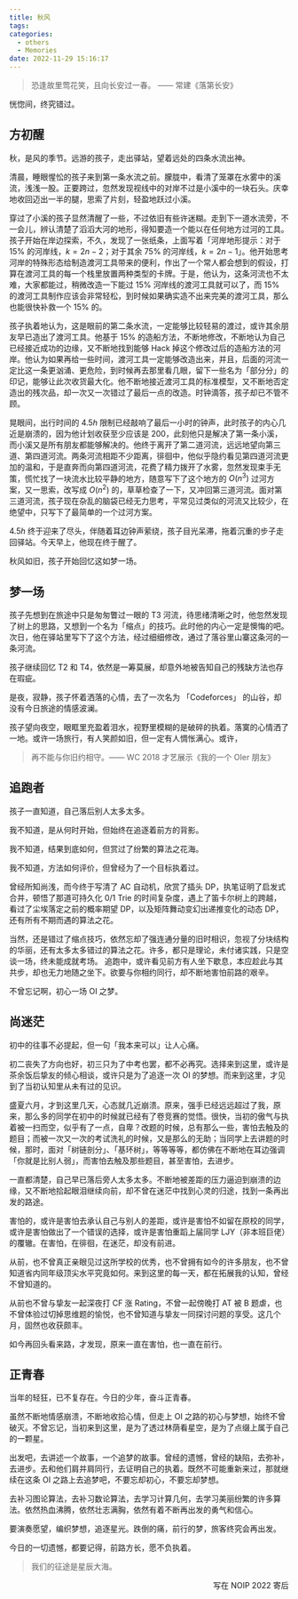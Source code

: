 ```yaml
---
title: 秋风
tags:
categories:
  - others
  - Memories
date: 2022-11-29 15:16:17
---
```



  > 恐逢故里莺花笑，且向长安过一春。 —— 常建《落第长安》

<!--more-->

恍惚间，终究错过。

## 方初醒

秋，是风的季节。远游的孩子，走出驿站，望着远处的四条水流出神。

清晨，睡眼惺忪的孩子来到第一条水流之前。朦胧中，看清了笼罩在水雾中的溪流，浅浅一股。正要跨过，忽然发现视线中的对岸不过是小溪中的一块石头。庆幸地收回迈出一半的腿，思索了片刻，轻盈地跃过小溪。

穿过了小溪的孩子显然清醒了一些，不过依旧有些许迷糊。走到下一道水流旁，不一会儿，辨认清楚了滔滔大河的地形，得知要造一个能以在任何地方过河的工具。孩子开始在岸边探索，不久，发现了一张纸条，上面写着「河岸地形提示：对于 $15\%$ 的河岸线，$k=2n-2$；对于其余 $75\%$ 的河岸线，$k=2n-1$」。他开始思考河岸的特殊形态给制造渡河工具带来的便利，作出了一个常人都会想到的假设，打算在渡河工具的每一个栈里放置两种类型的卡牌。于是，他认为，这条河流也不太难，大家都能过，稍微改造一下能过 $15\%$ 河岸线的渡河工具就可以了，而 $15\%$ 的渡河工具制作应该会非常轻松，到时候如果确实造不出来完美的渡河工具，那么也能很快补救一个 $15\%$ 的。

孩子执着地认为，这是眼前的第二条水流，一定能够比较轻易的渡过，或许其余朋友早已造出了渡河工具。他基于 $15\%$ 的造船方法，不断地修改，不断地认为自己已经接近成功的边缘，又不断地找到能够 Hack 掉这个修改过后的造船方法的河岸。他认为如果再给一些时间，渡河工具一定能够改造出来，并且，后面的河流一定比这一条更汹涌、更危险，到时候再去那里看几眼，留下一些名为「部分分」的印记，能够让此次收货最大化。他不断地接近渡河工具的标准模型，又不断地否定造出的残次品，却一次又一次错过了最后一点的改造。时钟滴答，孩子却已不管不顾。

晃眼间，出行时间的 $4.5h$ 限制已经敲响了最后一小时的钟声，此时孩子的内心几近是崩溃的，因为他计划收获至少应该是 $200$，此刻他只是解决了第一条小溪，而小溪又是所有朋友都能够解决的。他终于离开了第二道河流，远远地望向第三道、第四道河流。两条河流相距不少距离，徘徊中，他似乎隐约看见第四道河流更加的温和，于是直奔而向第四道河流，花费了精力拨开了水雾，忽然发现束手无策，慌忙找了一块流水比较平静的地方，随意写下了这个地方的 $O(n^3)$ 过河方案，又一思索，改写成 $O(n^2)$ 的，草草检查了一下，又冲回第三道河流。面对第三道河流，孩子现在杂乱的脑袋已经无力思考，平常见过类似的河流又比较少，在绝望中，只写下了最简单的一个过河方案。

$4.5h$ 终于迎来了尽头，伴随着耳边钟声萦绕，孩子目光呆滞，拖着沉重的步子走回驿站。今天早上，他现在终于醒了。

秋风如旧，孩子开始回忆这如梦一场。

## 梦一场

孩子先想到在旅途中只是匆匆瞥过一眼的 T3 河流，待思绪清晰之时，他忽然发现了树上的思路，又想到一个名为「缩点」的技巧。此时他的内心一定是懊悔的吧。次日，他在驿站里写下了这个方法，经过细细修改，通过了落谷里山寨这条河的一条河流。

孩子继续回忆 T2 和 T4，依然是一筹莫展，却意外地被告知自己的残缺方法也存在瑕疵。

是夜，寂静，孩子怀着洒落的心情，去了一次名为 「Codeforces」 的山谷，却没有今日旅途的情感波澜。

孩子望向夜空，眼眶里充盈着泪水，视野里模糊的是破碎的执着。落寞的心情洒了一地。或许一场旅行，有人笑颜如旧，但一定有人惆怅满心。或许，

  > 再不能与你旧约相守。—— WC 2018 才艺展示《我的一个 OIer 朋友》

## 追跑者

孩子一直知道，自己落后别人太多太多。

我不知道，是从何时开始，但始终在追逐着前方的背影。

我不知道，结果到底如何，但赏过了纷繁的算法之花海。

我不知道，方法如何评价，但曾经为了一个目标执着过。

曾经所知尚浅，而今终于写清了 AC 自动机，欣赏了插头 DP，执笔证明了启发式合并，顿悟了那道可持久化 0/1 Trie 的时间复杂度，遇上了笛卡尔树上的跨越，看过了尘埃落定之前的概率期望 DP，以及矩阵舞动变幻出递推变化的动态 DP，还有所有不期而遇的算法之花。

当然，还是错过了缩点技巧，依然忘却了强连通分量的旧时相识，忽视了分块结构的华丽，还有太多太多错过的算法之花。许多，都只是理论，未付诸实践，只是空谈一场，终未能成就考场。 追跑中，或许看见前方有人坐下歇息，本应趁此与其共步，却也无力地随之坐下。欲要与你相约同行，却不断地害怕前路的艰辛。

不曾忘记啊，初心一场 OI 之梦。

## 尚迷茫

初中的往事不必提起，但一句「我本来可以」让人心痛。

初二丧失了方向也好，初三只为了中考也罢，都不必再究。选择来到这里，或许是茶余饭后挚友的倾心相谈，或许只是为了追逐一次 OI 的梦想。而来到这里，才见到了当初认知里从未有过的见识。

盛夏六月，才到这里几天，心态就几近崩溃。原来，强手已经远远超过了我，原来，那么多的同学在初中的时候就已经有了卷竞赛的觉悟。很快，当初的傲气与执着被一扫而空，似乎有了一点，自卑？改题的时候，总有那么一些，害怕去触及的题目；而被一次又一次的考试洗礼的时候，又是那么的无助；当同学上去讲题的时候，那时，面对「树链剖分」、「基环树」，等等等等，都仿佛在不断地在耳边强调「你就是比别人弱」，而害怕去触及那些题目，甚至害怕，去进步。

一直都清楚，自己早已落后旁人太多太多。不断地被差距的压力逼迫到崩溃的边缘，又不断地拾起眼泪继续向前，却不曾在迷茫中找到心灵的归途，找到一条再出发的路途。

害怕的，或许是害怕去承认自己与别人的差距，或许是害怕不如留在原校的同学，或许是害怕做出了一个错误的选择，或许是害怕重蹈上届同学 LJY（非本班巨佬）的覆辙。在害怕，在徘徊，在迷茫，却没有前进。

从前，也不曾真正亲眼见过这所学校的优秀，也不曾拥有如今的许多朋友，也不曾知道省内同年级顶尖水平究竟如何。来到这里的每一天，都在拓展我的认知，曾经不曾知道的。

从前也不曾与挚友一起深夜打 CF 涨 Rating，不曾一起傍晚打 AT 被 B 题虐，也不曾体验过切掉思维题的愉悦，也不曾知道与挚友一同探讨问题的享受。这几个月，固然也收获颇丰。

如今再回头看来路，才发现，原来一直在害怕，也一直在前行。

## 正青春

当年的轻狂，已不复存在。今日的少年，奋斗正青春。

虽然不断地情感崩溃，不断地收拾心情，但走上 OI 之路的初心与梦想，始终不曾破灭。不曾忘记，当初来到这里，是为了透过林荫看星空，是为了点缀上属于自己的一颗星。

出发吧，去讲述一个故事，一个追梦的故事。曾经的遗憾，曾经的缺陷，去弥补，去进步。去和他们肩并肩同行，去证明自己的执着。既然不可能重新来过，那就继续在这条 OI 之路上去追梦吧，不要忘却初心，不要忘却梦想。

去补习图论算法，去补习数论算法，去学习计算几何，去学习美丽纷繁的许多算法。依然热血沸腾，依然壮志满胸，依然有着不断再出发的勇气和信心。

要演奏愿望，编织梦想，追逐星光。跌倒的痛，前行的梦，旅客终究会再出发。

今日的一切遗憾，都要记得，前路方长，愿不负执着。

  > 我们的征途是星辰大海。

<p align="right">写在 NOIP 2022 寄后</p>
